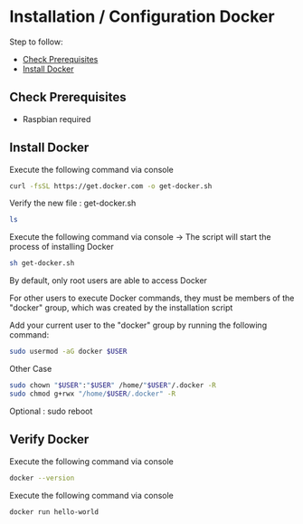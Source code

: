 # Installation / Configuration Docker

Step to follow:

- [Check Prerequisites](#check-prerequisites)
- [Install Docker](#install-docker)





## Check Prerequisites

 * Raspbian required





## Install Docker

Execute the following command via console

```bash
curl -fsSL https://get.docker.com -o get-docker.sh
```

Verify the new file : get-docker.sh

```bash
ls
```

Execute the following command via console -> The script will start the process of installing Docker

```bash
sh get-docker.sh
```

By default, only root users are able to access Docker

For other users to execute Docker commands, they must be members of the "docker" group, which was created by the installation script

Add your current user to the "docker" group by running the following command:

```bash
sudo usermod -aG docker $USER
```

Other Case

```bash
sudo chown "$USER":"$USER" /home/"$USER"/.docker -R
sudo chmod g+rwx "/home/$USER/.docker" -R
```



Optional : sudo reboot




## Verify Docker

Execute the following command via console

```bash
docker --version
```

Execute the following command via console

```bash
docker run hello-world
```